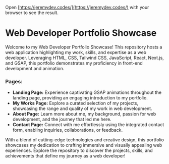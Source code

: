 Open [https://jeremydev.codes/](https://jeremydev.codes/) with your browser to see the result.

# Web Developer Portfolio Showcase

Welcome to my Web Developer Portfolio Showcase! This repository hosts a web application highlighting my work, skills, and expertise as a web developer. Leveraging HTML, CSS, Tailwind CSS, JavaScript, React, Next.js, and GSAP, this portfolio demonstrates my proficiency in front-end development and animation.

### Pages:
- **Landing Page:** Experience captivating GSAP animations throughout the landing page, providing an engaging introduction to my portfolio.
- **My Works Page:** Explore a curated selection of my projects, showcasing the range and quality of my work in web development.
- **About Page:** Learn more about me, my background, passion for web development, and the journey that led me here.
- **Contact Page:** Connect with me effortlessly using the integrated contact form, enabling inquiries, collaborations, or feedback.

With a blend of cutting-edge technologies and creative design, this portfolio showcases my dedication to crafting immersive and visually appealing web experiences. Explore the repository to discover the projects, skills, and achievements that define my journey as a web developer!

